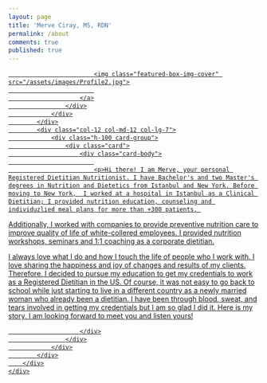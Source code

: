 ```yaml
---
layout: page
title: 'Merve Ciray, MS, RDN'
permalink: /about
comments: true
published: true
---
```


<!--<div class="row justify-content-between">
<div class="col-md-12 pr-5">

<p>Hi there! I am a Registered Dietitian Nutritionist Merve. I have Bachelor's and two Master's degrees in Nutrition and Dietetics from Istanbul and New York. Before moving to New York,  I worked at a clinical setting in Istanbul as a Clinical Dietitian; I provided nutrition education, counseling and individuzlied meal plans for more than 300 patients annually. 
Additionally, I worked with companies to provide preventive nutrition care to improve quality of life of white-collered employees. I provided nutrition workshops, seminars and 1:1 coaching as a corporate dietitian.
</p>


<p class="mb-5"><img class="shadow-lg" src="{{site.baseurl}}/assets/images/Profile2.jpg" alt="jekyll template mediumish" /></p>

<p>
I always love what I do and how I touch the life of people who I work with. I love sharing the happiness and joy of changes and results of my clients. Therefore, I decided to pursue my education to get my credentials to work as a Registered Dietitian in the US. Of course, it was not easy to go back to school while just starting to live in a different country as a newly married woman who already been a dietitian. I have been through blood, sweat, and tears involved in getting my credentials but I am so glad I did it. Here is my story, I am looking forward to meet you and listen yours!
</p>

</div>


</div> --> 

<section class="featured-posts">
<div class="col-12 mb-30px">
    <div class="listfeaturedtag h-100">
        <div class="row h-100">
            <div class="col-12 col-md-12 col-lg-5 pr-lg-0">
                <div class="h-100">
                    <div class="wrapthumbnail">
                        <a href="/mediumish-theme-jekyll/quick-start-guide/">
                            
                            <img class="featured-box-img-cover" src="/assets/images/Profile2.jpg">
                            
                        </a>
                    </div>
                </div>
            </div>
            <div class="col-12 col-md-12 col-lg-7">
                <div class="h-100 card-group">
                    <div class="card">
                        <div class="card-body">
                            
                            <p>Hi there! I am Merve, your personal Registered Dietitian Nutritionist. I have Bachelor's and two Master's degrees in Nutrition and Dietetics from Istanbul and New York. Before moving to New York,  I worked at a hospital in Istanbul as a Clinical Dietitian; I provided nutrition education, counseling and individuzlied meal plans for more than +300 patients. 
Additionally, I worked with companies to provide preventive nutrition care to improve quality of life of white-collered employees. I provided nutrition workshops, seminars and 1:1 coaching as a corporate dietitian.
</p>
<p>
I always love what I do and how I touch the life of people who I work with. I love sharing the happiness and joy of changes and results of my clients. Therefore, I decided to pursue my education to get my credentials to work as a Registered Dietitian in the US. Of course, it was not easy to go back to school while just starting to live in a different country as a newly married woman who already been a dietitian. I have been through blood, sweat, and tears involved in getting my credentials but I am so glad I did it. Here is my story, I am looking forward to meet you and listen yours!
</p>

                        </div>
                    </div>
                </div>
            </div>
        </div>
    </div>
</div>
<!-- end post 
    </div> -->
</section>
